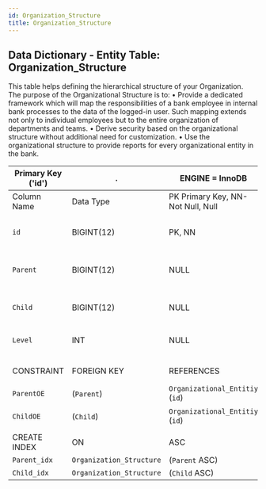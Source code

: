 ```yaml
---
id: Organization_Structure
title: Organization_Structure
---
```


## Data Dictionary - Entity Table: Organization_Structure

This table helps defining the hierarchical structure of your Organization.  
The purpose of the Organizational Structure is to:
• Provide a dedicated framework which will map the responsibilities of a bank employee in internal bank processes to the data of the logged-in user. 
Such mapping extends not only to individual employees but to the entire organization of departments and teams.
• Derive security based on the organizational structure without additional need for customization.
• Use the organizational structure to provide reports for every organizational entity in the bank.


| Primary Key ('id')|.|ENGINE = InnoDB|.|.|
|---|---|---|---|---|
|Column Name|Data Type|PK Primary Key, NN-Not Null, Null|Example|Comments|
||
|`id`|BIGINT(12)|PK, NN|1|PrimaryKey-ID, Not Null (auto creates)|
|`Parent`|BIGINT(12)|NULL|1|Parent organizational entity structure|
|`Child`|BIGINT(12)|NULL|4|Child organisational entity|
|`Level`|INT|NULL|2|Level of ogranizational unit|
||
|CONSTRAINT|FOREIGN KEY|REFERENCES|ON DELETE|ON UPDATE|
|`ParentOE`|(`Parent`)|`Organizational_Entitiy` (`id`)| NO ACTION|NO ACTION|
|`ChildOE`|(`Child`)|`Organizational_Entitiy` (`id`)| NO ACTION|NO ACTION|
||
|CREATE INDEX|ON|ASC|VISABLE|.|
|`Parent_idx`|`Organization_Structure`|(`Parent` ASC) | VISIBLE|.|
|`Child_idx`|`Organization_Structure`|(`Child` ASC) | VISIBLE|.|

  

